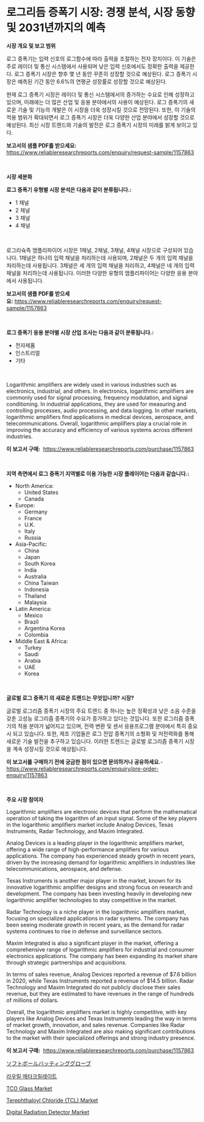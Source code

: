 <p><h1>로그리듬 증폭기 시장: 경쟁 분석, 시장 동향 및 2031년까지의 예측</h1></p><p><strong>시장 개요 및 보고 범위</strong></p>
<p><p>로그 증폭기는 입력 신호의 로그함수에 따라 출력을 조절하는 전자 장치이다. 이 기술은 주로 레이더 및 통신 시스템에서 사용되며 낮은 입력 신호에서도 정확한 출력을 제공한다. 로그 증폭기 시장은 향후 몇 년 동안 꾸준히 성장할 것으로 예상된다. 로그 증폭기 시장은 예측된 기간 동안 6.6%의 연평균 성장률로 성장할 것으로 예상된다.</p><p>현재 로그 증폭기 시장은 레이더 및 통신 시스템에서의 증가하는 수요로 인해 성장하고 있으며, 미래에는 더 많은 산업 및 응용 분야에서의 사용이 예상된다. 로그 증폭기의 새로운 기술 및 기능의 개발은 이 시장을 더욱 성장시킬 것으로 전망된다. 또한, 이 기술의 적용 범위가 확대되면서 로그 증폭기 시장은 더욱 다양한 산업 분야에서 성장할 것으로 예상된다. 최신 시장 트렌드와 기술의 발전은 로그 증폭기 시장의 미래를 밝게 보이고 있다.</p></p>
<p><strong>보고서의 샘플 PDF를 받으세요:</strong> <a href="https://www.reliableresearchreports.com/enquiry/request-sample/1157863">https://www.reliableresearchreports.com/enquiry/request-sample/1157863</a></p>
<p>&nbsp;</p>
<p><strong>시장 세분화</strong></p>
<p><strong>로그 증폭기 유형별 시장 분석은 다음과 같이 분류됩니다.:</strong></p>
<p><ul><li>1 채널</li><li>2 채널</li><li>3 채널</li><li>4 채널</li></ul></p>
<p>&nbsp;</p>
<p><p>로그리슉즉 앰플리파이어 시장은 1채널, 2채널, 3채널, 4채널 시장으로 구성되어 있습니다. 1채널은 하나의 입력 채널을 처리하는데 사용되며, 2채널은 두 개의 입력 채널을 처리하는데 사용됩니다. 3채녈은 세 개의 입력 채널을 처리하고, 4채널은 네 개의 입력 채널을 처리하는데 사용됩니다. 이러한 다양한 유형의 앰플리파이어는 다양한 응용 분야에서 사용됩니다.</p></p>
<p><strong>보고서의 샘플 PDF를 받으세요:</strong>&nbsp;<a href="https://www.reliableresearchreports.com/enquiry/request-sample/1157863">https://www.reliableresearchreports.com/enquiry/request-sample/1157863</a></p>
<p>&nbsp;</p>
<p><strong> 로그 증폭기 응용 분야별 시장 산업 조사는 다음과 같이 분류됩니다.:</strong></p>
<p><ul><li>전자제품</li><li>인스트리얼</li><li>기타</li></ul></p>
<p>&nbsp;</p>
<p><p>Logarithmic amplifiers are widely used in various industries such as electronics, industrial, and others. In electronics, logarithmic amplifiers are commonly used for signal processing, frequency modulation, and signal conditioning. In industrial applications, they are used for measuring and controlling processes, audio processing, and data logging. In other markets, logarithmic amplifiers find applications in medical devices, aerospace, and telecommunications. Overall, logarithmic amplifiers play a crucial role in improving the accuracy and efficiency of various systems across different industries.</p></p>
<p><strong>이 보고서 구매:</strong>&nbsp; <a href="https://www.reliableresearchreports.com/purchase/1157863">https://www.reliableresearchreports.com/purchase/1157863</a></p>
<p>&nbsp;</p>
<p><strong>지역 측면에서 로그 증폭기 지역별로 이용 가능한 시장 플레이어는 다음과 같습니다.:</strong></p>
<p><ul>
    <li>
        North America:
        <ul>
            <li>United States</li>
            <li>Canada</li>
        </ul>
    </li>
    <li>
        Europe:
        <ul>
            <li>Germany</li>
            <li>France</li>
            <li>U.K.</li>
            <li>Italy</li>
            <li>Russia</li>
        </ul>
    </li>
    <li>
        Asia-Pacific:
        <ul>
            <li>China</li>
            <li>Japan</li>
            <li>South Korea</li>
            <li>India</li>
            <li>Australia</li>
            <li>China Taiwan</li>
            <li>Indonesia</li>
            <li>Thailand</li>
            <li>Malaysia</li>
        </ul>
    </li>
    <li>
        Latin America:
        <ul>
            <li>Mexico</li>
            <li>Brazil</li>
            <li>Argentina Korea</li>
            <li>Colombia</li>
        </ul>
    </li>
    <li>
        Middle East & Africa:
        <ul>
            <li>Turkey</li>
            <li>Saudi</li>
            <li>Arabia</li>
            <li>UAE</li>
            <li>Korea</li>
        </ul>
    </li>
    </ul></p>
<p>&nbsp;</p>
<p><strong>글로벌 로그 증폭기 의 새로운 트렌드는 무엇입니까? 시장?</strong></p>
<p><p>글로벌 로그리즘 증폭기 시장의 주요 트렌드 중 하나는 높은 정확성과 낮은 소음 수준을 갖춘 고성능 로그리즘 증폭기의 수요가 증가하고 있다는 것입니다. 또한 로그리즘 증폭기의 적용 분야가 넓어지고 있으며, 전력 변환 및 센서 응용프로그램 분야에서 특히 중요시 되고 있습니다. 또한, 제조 기업들은 로그 전압 증폭기의 소형화 및 저전력화를 통해 새로운 기술 발전을 추구하고 있습니다. 이러한 트렌드는 글로벌 로그리즘 증폭기 시장을 계속 성장시킬 것으로 예상됩니다.</p></p>
<p><strong>이 보고서를 구매하기 전에 궁금한 점이 있으면 문의하거나 공유하세요.</strong>- <a href="https://www.reliableresearchreports.com/enquiry/pre-order-enquiry/1157863">https://www.reliableresearchreports.com/enquiry/pre-order-enquiry/1157863</a></p>
<p>&nbsp;</p>
<p><strong>주요 시장 참여자</strong></p>
<p><p>Logarithmic amplifiers are electronic devices that perform the mathematical operation of taking the logarithm of an input signal. Some of the key players in the logarithmic amplifiers market include Analog Devices, Texas Instruments, Radar Technology, and Maxim Integrated.</p><p>Analog Devices is a leading player in the logarithmic amplifiers market, offering a wide range of high-performance amplifiers for various applications. The company has experienced steady growth in recent years, driven by the increasing demand for logarithmic amplifiers in industries like telecommunications, aerospace, and defense.</p><p>Texas Instruments is another major player in the market, known for its innovative logarithmic amplifier designs and strong focus on research and development. The company has been investing heavily in developing new logarithmic amplifier technologies to stay competitive in the market.</p><p>Radar Technology is a niche player in the logarithmic amplifiers market, focusing on specialized applications in radar systems. The company has been seeing moderate growth in recent years, as the demand for radar systems continues to rise in defense and surveillance sectors.</p><p>Maxim Integrated is also a significant player in the market, offering a comprehensive range of logarithmic amplifiers for industrial and consumer electronics applications. The company has been expanding its market share through strategic partnerships and acquisitions.</p><p>In terms of sales revenue, Analog Devices reported a revenue of $7.6 billion in 2020, while Texas Instruments reported a revenue of $14.5 billion. Radar Technology and Maxim Integrated do not publicly disclose their sales revenue, but they are estimated to have revenues in the range of hundreds of millions of dollars.</p><p>Overall, the logarithmic amplifiers market is highly competitive, with key players like Analog Devices and Texas Instruments leading the way in terms of market growth, innovation, and sales revenue. Companies like Radar Technology and Maxim Integrated are also making significant contributions to the market with their specialized offerings and strong industry presence.</p></p>
<p><strong>이 보고서 구매:</strong>&nbsp;&nbsp;<a href="https://www.reliableresearchreports.com/purchase/1157863">https://www.reliableresearchreports.com/purchase/1157863</a></p>
<p><p><a href="https://github.com/xnljig2898992/Market-Research-Report-List-1/blob/main/3770829191153.md">ソフトボールバッティンググローブ</a></p><p><a href="https://github.com/trmesnao7959541/Market-Research-Report-List-1/blob/main/7592450190998.md">라우릴 메타크릴레이트</a></p><p><a href="https://github.com/PeterParrish5/Market-Research-Report-List-3/blob/main/tco-glass-market.md">TCO Glass Market</a></p><p><a href="https://view.publitas.com/reportprime-1/terephthaloyl-chloride-tcl-market-size-market-trends-and-growth-outlook-forecasted-for-period-from-2023-to-2030/">Terephthaloyl Chloride (TCL) Market</a></p><p><a href="https://florentine-yuzu-f42.notion.site/Digital-Radiation-Detector-Market-Size-Furnishes-Valuable-Information-Encompassing-Market-Share-Mar-e3bd3c3af1434cbd8e6546277c45db8d">Digital Radiation Detector Market</a></p></p>
